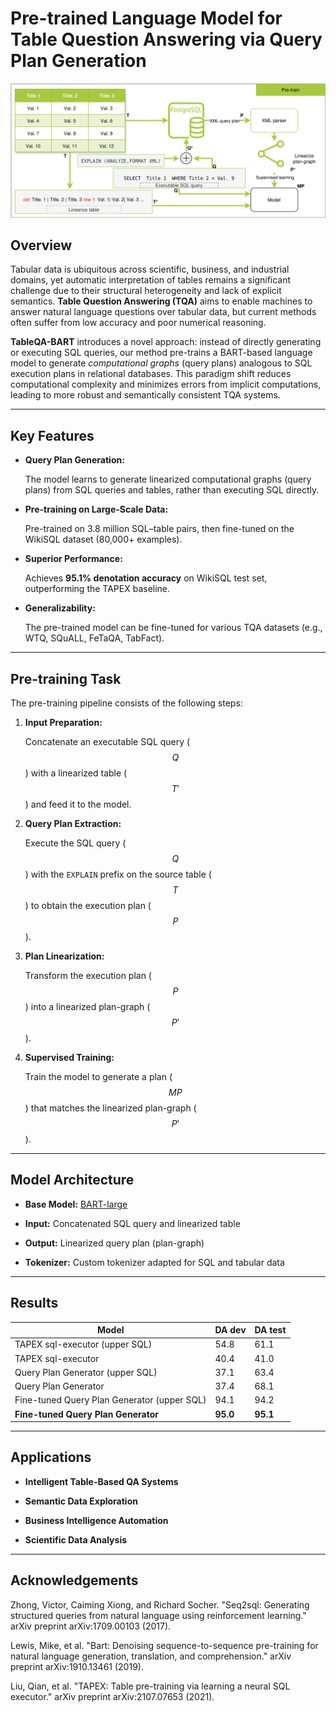 # Pre-trained Language Model for Table Question Answering via Query Plan Generation

![Training Pipeline Overview](./doc/TQA_PlanGenerate_pretrain_en.png)


## Overview


Tabular data is ubiquitous across scientific, business, and industrial domains, yet automatic interpretation of tables remains a significant challenge due to their structural heterogeneity and lack of explicit semantics. **Table Question Answering (TQA)** aims to enable machines to answer natural language questions over tabular data, but current methods often suffer from low accuracy and poor numerical reasoning.


**TableQA-BART** introduces a novel approach: instead of directly generating or executing SQL queries, our method pre-trains a BART-based language model to generate *computational graphs* (query plans) analogous to SQL execution plans in relational databases. This paradigm shift reduces computational complexity and minimizes errors from implicit computations, leading to more robust and semantically consistent TQA systems.


---


## Key Features


- **Query Plan Generation:**  

  The model learns to generate linearized computational graphs (query plans) from SQL queries and tables, rather than executing SQL directly.


- **Pre-training on Large-Scale Data:**  

  Pre-trained on 3.8 million SQL–table pairs, then fine-tuned on the WikiSQL dataset (80,000+ examples).


- **Superior Performance:**  

  Achieves **95.1% denotation accuracy** on WikiSQL test set, outperforming the TAPEX baseline.


- **Generalizability:**  

  The pre-trained model can be fine-tuned for various TQA datasets (e.g., WTQ, SQuALL, FeTaQA, TabFact).


---


## Pre-training Task


The pre-training pipeline consists of the following steps:


1. **Input Preparation:**  

   Concatenate an executable SQL query ($$Q$$) with a linearized table ($$T'$$) and feed it to the model.


2. **Query Plan Extraction:**  

   Execute the SQL query ($$Q$$) with the `EXPLAIN` prefix on the source table ($$T$$) to obtain the execution plan ($$P$$).


3. **Plan Linearization:**  

   Transform the execution plan ($$P$$) into a linearized plan-graph ($$P'$$).


4. **Supervised Training:**  

   Train the model to generate a plan ($$MP$$) that matches the linearized plan-graph ($$P'$$).


---


## Model Architecture


- **Base Model:** [BART-large](https://arxiv.org/abs/1910.13461)

- **Input:** Concatenated SQL query and linearized table

- **Output:** Linearized query plan (plan-graph)

- **Tokenizer:** Custom tokenizer adapted for SQL and tabular data


---


## Results 


| Model                                         | DA dev | DA test |
|-----------------------------------------------|--------|---------|
| TAPEX sql-executor (upper SQL)                | 54.8   | 61.1    |
| TAPEX sql-executor                            | 40.4   | 41.0    |
| Query Plan Generator (upper SQL)              | 37.1   | 63.4    |
| Query Plan Generator                          | 37.4   | 68.1    |
| Fine-tuned Query Plan Generator (upper SQL)   | 94.1   | 94.2    |
| **Fine-tuned Query Plan Generator**           | **95.0** | **95.1** |



---


## Applications


- **Intelligent Table-Based QA Systems**

- **Semantic Data Exploration**

- **Business Intelligence Automation**

- **Scientific Data Analysis**


---


## Acknowledgements
Zhong, Victor, Caiming Xiong, and Richard Socher. "Seq2sql: Generating structured queries from natural language using reinforcement learning." arXiv preprint arXiv:1709.00103 (2017).

Lewis, Mike, et al. "Bart: Denoising sequence-to-sequence pre-training for natural language generation, translation, and comprehension." arXiv preprint arXiv:1910.13461 (2019).

Liu, Qian, et al. "TAPEX: Table pre-training via learning a neural SQL executor." arXiv preprint arXiv:2107.07653 (2021).

